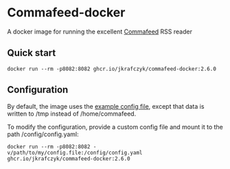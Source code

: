 # Commafeed-docker

A docker image for running the excellent [Commafeed](https://github.com/Athou/commafeed) RSS reader

## Quick start

```
docker run --rm -p8082:8082 ghcr.io/jkrafczyk/commafeed-docker:2.6.0
```

## Configuration

By default, the image uses the [example config file](https://raw.githubusercontent.com/Athou/commafeed/$COMMAFEED_VERSION/config.yml.example), except that data is written to /tmp instead of /home/commafeed.

To modify the configuration, provide a custom config file and mount it to the path /config/config.yaml:
```
docker run --rm -p8082:8082 -v/path/to/my/config.file:/config/config.yaml ghcr.io/jkrafczyk/commafeed-docker:2.6.0
```